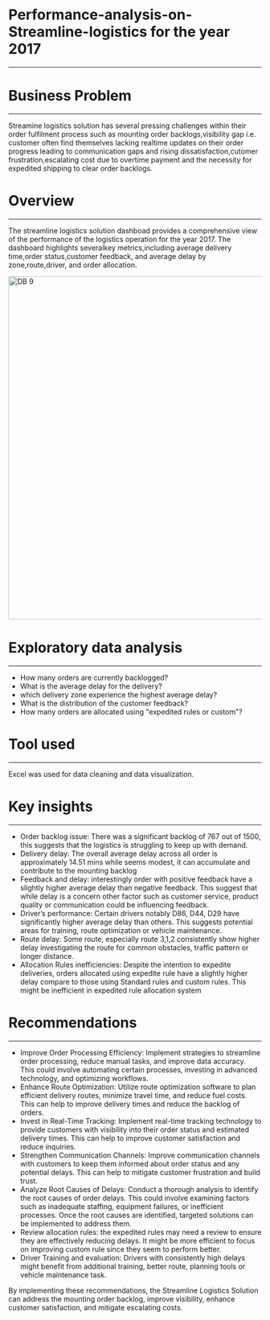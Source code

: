 # Performance-analysis-on-Streamline-logistics for the year 2017
---
# Business Problem
---
Streamine logistics solution has several pressing challenges within their order fulfilment process such as mounting order backlogs,visibility gap i.e. customer often find themselves lacking realtime updates on their order progress leading to communication gaps and rising dissatisfaction,cutomer frustration,escalating cost due to overtime payment and the necessity for expedited shipping to clear order backlogs.




# Overview
---
The streamline logistics solution dashboad provides a comprehensive view of the performance of the logistics operation for the year 2017. The dashboard highlights severalkey metrics,including average delivery time,order status,customer feedback, and average delay by zone,route,driver, and order allocation.

<img width="683" alt="DB 9" src="https://github.com/user-attachments/assets/794a44a7-75fb-4db1-9f95-2070640c6189">




# Exploratory data analysis
---
- How many orders are currently backlogged?
- What is the average delay for the delivery?
- which delivery zone experience the highest average delay?
- What is the distribution of the customer feedback?
- How many orders are allocated using "expedited rules or custom"?

# Tool used
---
Excel was used for data cleaning and data visualization.

# Key insights
---
- Order backlog issue: There was a significant backlog of 767 out of 1500, this suggests that the logistics is     struggling to keep up with demand.
- Delivery delay: The overall average delay across all order is approximately 14.51 mins while seems modest, it can accumulate and contribute to the mounting backlog
- Feedback and delay: interestingly order with positive feedback have a slightly higher average delay than negative feedback. This suggest that while delay is a concern other factor such as customer service, product quality or communication could be influencing feedback.
- Driver’s performance: Certain drivers notably D86, D44, D29 have significantly higher average delay than others. This suggests potential areas for training, route optimization or vehicle maintenance.
- 	Route delay: Some route, especially route 3,1,2 consistently show higher delay investigating the route for common obstacles, traffic pattern or longer distance.
- 	Allocation Rules inefficiencies: Despite the intention to expedite deliveries, orders allocated using expedite rule have a slightly higher delay compare to those using Standard rules and custom rules. This might be inefficient in expedited rule allocation system

# Recommendations
---
-  Improve Order Processing Efficiency: Implement strategies to streamline order processing, reduce manual tasks, and improve data accuracy. This could involve automating certain processes, investing in advanced technology, and optimizing workflows.
-  Enhance Route Optimization: Utilize route optimization software to plan efficient delivery routes, minimize travel time, and reduce fuel costs. This can help to improve delivery times and reduce the backlog of orders.
-  Invest in Real-Time Tracking: Implement real-time tracking technology to provide customers with visibility into their order status and estimated delivery times. This can help to improve customer satisfaction and reduce inquiries.
-  Strengthen Communication Channels: Improve communication channels with customers to keep them informed about order status and any potential delays. This can help to mitigate customer frustration and build trust.
-  Analyze Root Causes of Delays: Conduct a thorough analysis to identify the root causes of order delays. This could involve examining factors such as inadequate staffing, equipment failures, or inefficient processes. Once the root causes are identified, targeted solutions can be implemented to address them.
-   Review allocation rules: the expedited rules may need a review to ensure they are effectively reducing delays. It might be more efficient to focus on improving custom rule since they seem to perform better.
-   Driver Training and evaluation: Drivers with consistently high delays might benefit from additional training, better route, planning tools or vehicle maintenance task.

By implementing these recommendations, the Streamline Logistics Solution can address the mounting order backlog, improve visibility, enhance customer satisfaction, and mitigate escalating costs.



